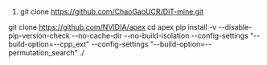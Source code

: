 1. git clone https://github.com/ChaoGaoUCR/DiT-mine.git
<!-- Cuda should be 11.7 as well as torch -->
<!-- add peft.tuners.lora.Linear: ['weight'] , add import peft add "lora" not in name -->
git clone https://github.com/NVIDIA/apex
cd apex
pip install -v --disable-pip-version-check --no-cache-dir --no-build-isolation --config-settings "--build-option=--cpp_ext" --config-settings "--build-option=--permutation_search" ./